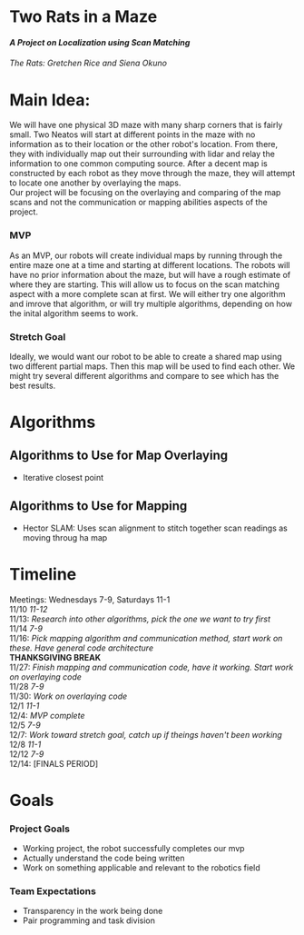 # Two Rats in a Maze
#### *A Project on Localization using Scan Matching*
###### The Rats: Gretchen Rice and Siena Okuno  


# Main Idea:  
We will have one physical 3D maze with many sharp corners that is fairly small. Two Neatos will start at different points in the maze with no information as to their location or the other robot's location. From there, they with individually map out their surrounding with lidar and relay the information to one common computing source. After a decent map is constructed by each robot as they move through the maze, they will attempt to locate one another by overlaying the maps.  
Our project will be focusing on the overlaying and comparing of the map scans and not the communication or mapping abilities aspects of the project.  

### MVP
As an MVP, our robots will create individual maps by running through the entire maze one at a time and starting at different locations. The robots will have no prior information about the maze, but will have a rough estimate of where they are starting. This will allow us to focus on the scan matching aspect with a more complete scan at first. We will either try one algorithm and imrove that algorithm, or will try multiple algorithms, depending on how the inital algorithm seems to work.  

### Stretch Goal
Ideally, we would want our robot to be able to create a shared map using two different partial maps. Then this map will be used to find each other. We might try several different algorithms and compare to see which has the best results.


# Algorithms
## Algorithms to Use for Map Overlaying
- Iterative closest point  

## Algorithms to Use for Mapping
- Hector SLAM: Uses scan alignment to stitch together scan readings as moving throug ha map  

# Timeline
Meetings: Wednesdays 7-9, Saturdays 11-1  
11/10 *11-12*  
11/13: *Research into other algorithms, pick the one we want to try first*   
11/14 *7-9*  
11/16: *Pick mapping algorithm and communication method, start work on these. Have general code architecture*    
**THANKSGIVING BREAK**    
11/27: *Finish mapping and communication code, have it working. Start work on overlaying code*  
11/28 *7-9*  
11/30: *Work on overlaying code*   
12/1 *11-1*  
12/4:  *MVP complete*  
12/5 *7-9*  
12/7: *Work toward stretch goal, catch up if theings haven't been working*    
12/8 *11-1*     
12/12 *7-9*  
12/14: [FINALS PERIOD] 

# Goals
### Project Goals  
- Working project, the robot successfully completes our mvp  
- Actually understand the code being written  
- Work on something applicable and relevant to the robotics field  

### Team Expectations  
- Transparency in the work being done  
- Pair programming and task division  
